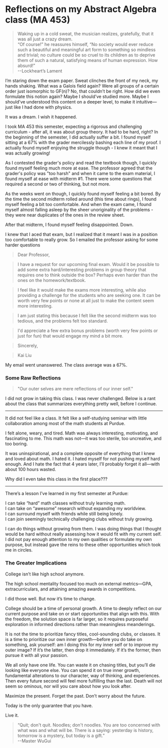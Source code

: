 # Reflections on my Abstract Algebra class (MA 453)

> Waking up in a cold sweat, the musician realizes, gratefully, that it was all just a crazy dream.  
> “Of course!” he reassures himself, “No society would ever reduce such a beautiful and meaningful art form to something so mindless and trivial; no culture could be so cruel to its children as to deprive them of such a natural, satisfying means of human expression. How absurd!”  
> --Lockheart’s Lament

I’m staring down the exam paper. Sweat clinches the front of my neck, my hands shaking. What was a Galois field again? Were all groups of a certain order just isomorphic to GF(n)? No, that couldn’t be right. How did we even formulate this notion again? Maybe I should’ve studied more. Maybe I should’ve understood this content on a deeper level, to make it intuitive—just like I had done with physics.  

It was a dream. I wish it happened.  

I took MA 453 this semester, expecting a rigorous and challenging curriculum - after all, it was about group theory. It had to be hard, right? In the beginning of the semester, I did actually suffer a bit. I found myself sitting at a 67% with the grader mercilessly bashing each line of my proof. I actually found myself enjoying the struggle though - I knew it meant that I was actually growing!

As I contested the grader's policy and read the textbook though, I quickly found myself feeling much more at ease. The professor agreed that the grader's policy was "too harsh" and when it came to the exam material, I found myself at ease with midterm #1. There were some questions that required a second or two of thinking, but not more.

As the weeks went on though, I quickly found myself feeling a bit bored. By the time the second midterm rolled around (this time about rings), I found myself feeling a bit too comfortable. And when the exam came, I found myself almost falling asleep by the sheer unoriginality of the problems - they were near duplicates of the ones in the review sheet.

After that midterm, I found myself feeling disappointed. Down. 

I knew that I aced that exam, but I realized that it meant I was in a position too comfortable to really grow. So I emailed the professor asking for some harder questions

>Dear Professor,

>I have a request for our upcoming final exam. Would it be possible to add some extra hard/interesting problems in group theory that requires one to think outside the box? Perhaps even harder than the ones on the homework/textbook.

>I feel like it would make the exams more interesting, while also providing a challenge for the students who are seeking one. It can be worth very few points or none at all just to make the content seem more interesting.

>I am just stating this because I felt like the second midterm was too tedious, and the problems felt too standard. 

>I'd appreciate a few extra bonus problems  (worth very few points or just for fun) that would engage my mind a bit more.

>Sincerely,

>Kai Liu 

My email went unanswered. The class average was a 67%.
### Some Raw Reflections

> "Our outer selves are mere reflections of our inner self."  

I did not grow in taking this class. I was never challenged. Below is a rant about the class that summarizes everything pretty well, before I continue.  

---

It did not feel like a class. It felt like a self-studying seminar with little collaboration among most of the math students at Purdue.  

I felt alone, weary, and tired. Math was always interesting, motivating, and fascinating to me. This math was not—it was too sterile, too uncreative, and too boring.  

It was uninspirational, and a complete opposite of everything that I knew and loved about math. I hated it. I hated myself for not pushing myself hard enough. And I hate the fact that 4 years later, I’ll probably forget it all—with about 100 hours wasted.  

Why did I even take this class in the first place???  

---

There’s a lesson I’ve learned in my first semester at Purdue:  

I can take “hard” math classes without truly learning math.  
I can take on “awesome” research without expanding my worldview.  
I can surround myself with friends while still being lonely.  
I can join seemingly technically challenging clubs without truly growing.  

I can do things without growing from them. I was doing things that I thought would be hard without really assessing how it would fit with my current self. I did not pay enough attention to my own qualities or formulate my own purpose, but instead gave the reins to these other opportunities which took me in circles.  

### The Greater Implications

College isn’t like high school anymore.  

The high school mentality focused too much on external metrics—GPA, extracurriculars, and attaining amazing awards in competitions.  

I did those well. But now it’s time to change.  

College should be a time of personal growth. A time to deeply reflect on our current purpose and take on or start opportunities that align with this. With the freedom, the solution space is far larger, so it requires purposeful exploration in informed directions rather than meaningless meanderings.  

It is not the time to prioritize fancy titles, cool-sounding clubs, or classes. It is a time to prioritize our own inner growth—before you do take on something, ask yourself: am I doing this for my inner self or to improve my outer image? If it’s the latter, then drop it immediately. If it’s the former, then pursue it with all your passion.  

We all only have one life. You can waste it on chasing titles, but you’ll die looking like everyone else. You can spend it on true inner growth, fundamental alterations to our character, way of thinking, and experiences. Then every future second will feel more fulfilling than the last. Death will not seem so ominous, nor will you care about how you look after.  

Maximize the present. Forget the past. Don’t worry about the future.  

Today is the only guarantee that you have.  

Live it.  

> “Quit; don't quit. Noodles; don't noodles. You are too concerned with what was and what will be. There is a saying: yesterday is history, tomorrow is a mystery, but today is a gift.”  
> --Master WuGui
